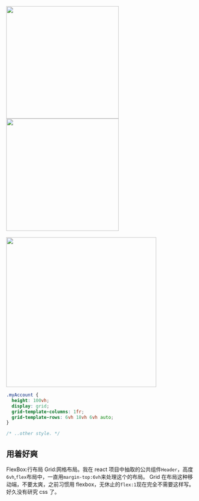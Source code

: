 <div class='lightbox'>
<img src='https://loremxuetengfei.oss-cn-beijing.aliyuncs.com/grid-3-1553248611.jpg' width='300px' />
<img src='https://loremxuetengfei.oss-cn-beijing.aliyuncs.com/grid-1-1553248611.jpg' width='300px' />
<!-- <img src='https://loremxuetengfei.oss-cn-beijing.aliyuncs.com/grid-4-1553248611.jpg' width='300px' /> -->
</div>
<br/>
<div class='lightbox'>
<img src='https://loremxuetengfei.oss-cn-beijing.aliyuncs.com/grid-layout-1554396770.jpg' width="400px"/>
</div>

```css
.myAccount {
  height: 100vh;
  display: grid;
  grid-template-columns: 1fr;
  grid-template-rows: 6vh 18vh 6vh auto;
}

/* ..other style. */
```

## 用着好爽

FlexBox:行布局 Grid:网格布局。我在 react 项目中抽取的公共组件`Header`，高度`6vh`,`flex`布局中，一直用`margin-top:6vh`来处理这个的布局。 Grid 在布局这种移动端，不要太爽，之前习惯用 flexbox，无休止的`flex:1`现在完全不需要这样写。好久没有研究 css 了。
